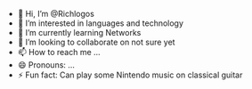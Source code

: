 - 👋 Hi, I’m @Richlogos
- 👀 I’m interested in languages and technology
- 🌱 I’m currently learning Networks
- 💞️ I’m looking to collaborate on not sure yet
- 📫 How to reach me ...
- 😄 Pronouns: ...
- ⚡ Fun fact: Can play some Nintendo music on classical guitar

<!---
Richlogos/Richlogos is a ✨ special ✨ repository because its `README.md` (this file) appears on your GitHub profile.
You can click the Preview link to take a look at your changes.
--->
